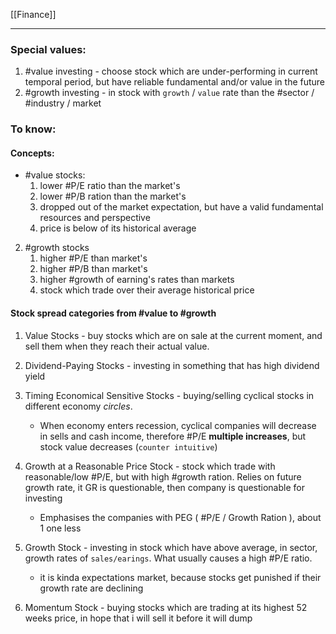 [[Finance]]
***
### Special values:
1. #value investing - choose stock which are under-performing in current temporal period, but have reliable fundamental and/or value in the future 
2. #growth investing -  in stock with `growth` / `value` rate than the #sector / #industry / market 

### To know:

#### Concepts:
- #value stocks:
	1. lower #P/E ratio than the market's
	2. lower #P/B ration than the market's
	3. dropped out of the market expectation, but have a valid fundamental resources and perspective 
	4. price is below of its historical average 

2. #growth stocks
	1. higher #P/E than market's
	2. higher #P/B than market's 
	3. higher #growth of earning's rates than markets 
	4. stock which trade over their average historical price 

#### Stock spread categories from #value to #growth
1. Value Stocks - buy stocks which are on sale at the current moment, and sell them when they reach their actual value. 

2. Dividend-Paying Stocks - investing in something that has high dividend yield 

3. Timing Economical Sensitive Stocks - buying/selling cyclical stocks in different economy *circles*. 
	- When economy enters recession, cyclical companies will decrease in sells and cash income, therefore #P/E **multiple increases**, but stock value decreases (`counter intuitive`)

4. Growth at a Reasonable Price Stock - stock which trade with reasonable/low #P/E, but with high #growth ration. Relies on future growth rate, it GR is questionable, then company is questionable for investing 
	- Emphasises  the companies with PEG ( #P/E / Growth Ration ), about 1 one less 

5. Growth Stock - investing in stock which have above average, in sector, growth rates of `sales/earings`.  What usually causes a high #P/E ratio. 
	- it is kinda expectations market, because stocks get punished if their growth rate are declining 

6. Momentum Stock - buying stocks which are trading at its highest 52 weeks price, in hope that i will sell it before it will dump
